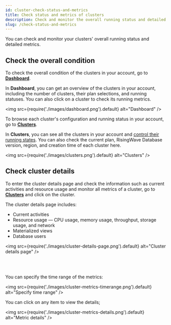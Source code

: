 ```yaml
---
id: cluster-check-status-and-metrics
title: Check status and metrics of clusters
description: Check and monitor the overall running status and detailed metrics of your clusters.
slug: /check-status-and-metrics
---
```


You can check and monitor your clusters' overall running status and detailed metrics.

## Check the overall condition

<grid
 container
 direction="row"
 spacing="20"
 justifyContent="space-between"
 justifyItems="stretch"
 alignItems="baseline">

<grid item xs={6} md={6}>

To check the overall condition of the clusters in your account, go to [**Dashboard**](https://risingwave-cloud.com/dashboard/).
    
In **Dashboard**, you can get an overview of the clusters in your account, including the number of clusters, their plan selections, and running statuses. You can also click on a cluster to check its running metrics.

<img
  src={require('./images/dashboard.png').default}
  alt="Dashboard"
/>

</grid>

<grid item xs={6} md={6}>

To browse each cluster's configuration and running status in your account, go to [**Clusters**](https://risingwave-cloud.com/clusters/).
    
In **Clusters**, you can see all the clusters in your account and [control their running states](cluster-stop-and-delete-clusters.md). You can also check the current plan, RisingWave Database version, region, and creation time of each cluster here.
    
<img
  src={require('./images/clusters.png').default}
  alt="Clusters"
/>
  
</grid>
</grid>


## Check cluster details

To enter the cluster details page and check the information such as current activities and resource usage and monitor all metrics of a cluster, go to [**Clusters**](https://risingwave-cloud.com/clusters/) and click on the cluster.

The cluster details page includes:

- Current activities
- Resource usage — CPU usage, memory usage, throughput, storage usage, and network
- Materialized views
- Database users


<img
  src={require('./images/cluster-details-page.png').default}
  alt="Cluster details page"
/>

<br/><br/>


<grid
 container
 direction="row"
 spacing="20"
 justifyContent="space-between"
 justifyItems="stretch"
 alignItems="baseline">

<grid item xs={6} md={6}>

You can specify the time range of the metrics:

<img
  src={require('./images/cluster-metrics-timerange.png').default}
  alt="Specify time range"
/>

</grid>

<grid item xs={6} md={6}>

You can click on any item to view the details;

<img
  src={require('./images/cluster-metrics-details.png').default}
  alt="Metric details"
/>
  
</grid>

</grid>